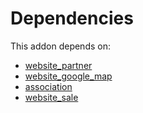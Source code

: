 # Dependencies

This addon depends on:

- [website_partner](../../../../odoo-bringout-oca-ocb-website_partner)
- [website_google_map](../../../../odoo-bringout-oca-ocb-website_google_map)
- [association](../../../../../oca-ocb-core/odoo-bringout-oca-ocb-association)
- [website_sale](../../../../../oca-ocb-sale/odoo-bringout-oca-ocb-website_sale)
